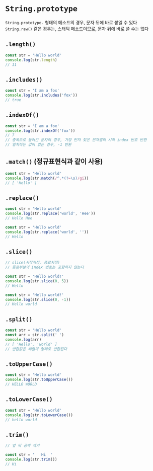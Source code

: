 # `String.prototype`

`String.prototype.` 형태의 메소드의 경우, 문자 뒤에 바로 붙일 수 있다  
`String.raw()` 같은 경우는, 스태틱 메소드이므로, 문자 뒤에 바로 쓸 수는 없다

## `.length()`
```js
const str = 'Hello world'
console.log(str.length)
// 11
```

## `.includes()`
```js
const str = 'I am a fox'
console.log(str.includes('fox'))
// true
```

## `.indexOf()`
```js
const str = 'I am a fox'
console.log(str.indexOf('fox'))
// 7
// 중복으로 들어간 문자의 경우, 가장 먼저 찾은 문자열의 시작 index 번호 반환
// 일치하는 값이 없는 경우, -1 반환
```

## `.match()` (정규표현식과 같이 사용)
```js
const str = 'Hello world'
console.log(str.match(/^.*(?=\s)/gi))
// [ 'Hello' ]
```

## `.replace()`
```js
const str = 'Hello world'
console.log(str.replace('world', 'Hee'))
// Hello Hee

const str = 'Hello world'
console.log(str.replace('world', ''))
// Hello
```

## `.slice()`
```js
// slice(시작지점, 종료지점)
// 종료부분의 index 번호는 포함하지 않는다

const str = 'Hello world!'
console.log(str.slice(0, 5))
// Hello

const str = 'Hello world!'
console.log(str.slice(0, -1))
// Hello world
```

## `.split()`
```js
const str = 'Hello world'
const arr = str.split(' ')
console.log(arr)
// [ 'Hello', 'world' ]
// 반환값은 배열의 형태로 반환된다
```

## `.toUpperCase()`
```js
const str = 'Hello world'
console.log(str.toUpperCase())
// HELLO WORLD
```

## `.toLowerCase()`
```js
const str = 'Hello world'
console.log(str.toLowerCase())
// hello world
```

## `.trim()`
```js
// 앞 뒤 공백 제거

const str = '   Hi  '
console.log(str.trim())
// Hi
```